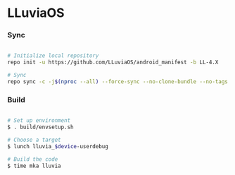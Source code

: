 # LLuviaOS #

### Sync ###

```bash

# Initialize local repository
repo init -u https://github.com/LLuviaOS/android_manifest -b LL-4.X

# Sync
repo sync -c -j$(nproc --all) --force-sync --no-clone-bundle --no-tags
```

### Build ###

```bash

# Set up environment
$ . build/envsetup.sh

# Choose a target
$ lunch lluvia_$device-userdebug

# Build the code
$ time mka lluvia
```